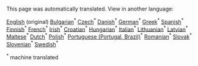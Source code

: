 
<!--- THIS IS A SUPER UNIQUE IDENTIFIER -->

This page was automatically translated. View in another language:

[English](../en/test) (original) [Bulgarian](../bg/test)<sup>\*</sup> [Czech](../cs/test)<sup>\*</sup> [Danish](../da/test)<sup>\*</sup> [German](../de/test)<sup>\*</sup> [Greek](../el/test)<sup>\*</sup> [Spanish](../es/test)<sup>\*</sup>  [Finnish](../fi/test)<sup>\*</sup> [French](../fr/test)<sup>\*</sup> [Irish](../ga/test)<sup>\*</sup> [Croatian](../hr/test)<sup>\*</sup> [Hungarian](../hu/test)<sup>\*</sup> [Italian](../it/test)<sup>\*</sup> [Lithuanian](../lt/test)<sup>\*</sup> [Latvian](../lv/test)<sup>\*</sup> [Maltese](../mt/test)<sup>\*</sup> [Dutch](../nl/test)<sup>\*</sup> [Polish](../pl/test)<sup>\*</sup> [Portuguese (Portugal, Brazil)](../pt/test)<sup>\*</sup> [Romanian](../ro/test)<sup>\*</sup> [Slovak](../sk/test)<sup>\*</sup> [Slovenian](../sl/test)<sup>\*</sup> [Swedish](../sv/test)<sup>\*</sup> 

<sup>\*</sup> machine translated
